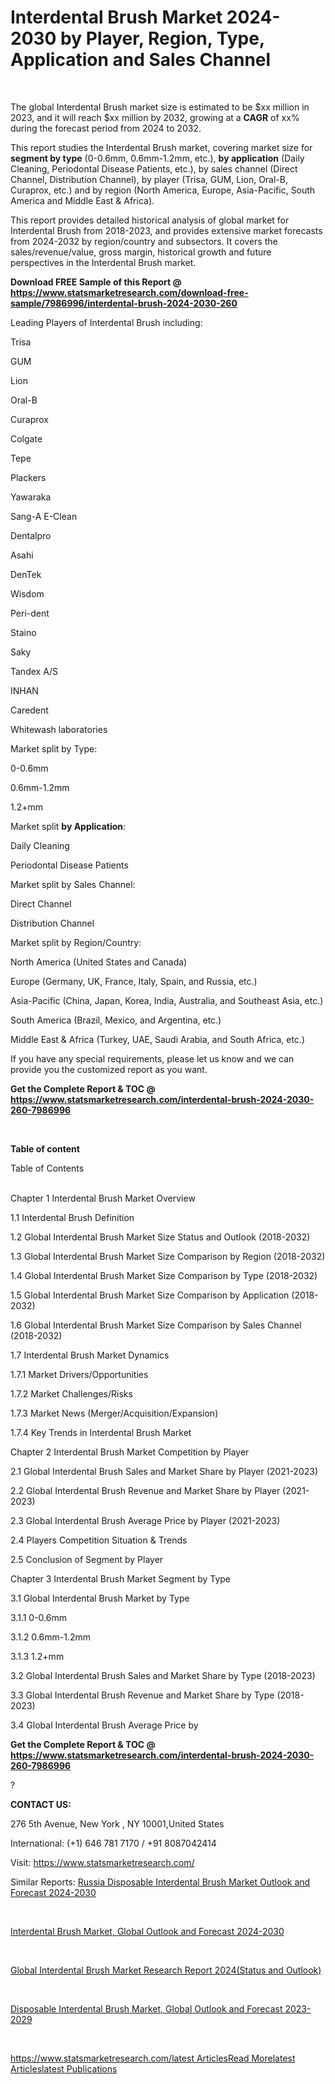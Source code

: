 <h1>Interdental Brush Market 2024-2030 by Player, Region, Type, Application and Sales Channel</h1><br/><p>The global Interdental Brush market size is estimated to be $xx million in 2023, and it will reach $xx million by 2032, growing at a <strong>CAGR</strong> of xx% during the forecast period from 2024 to 2032.</p>
 
 
 
 <p>This report studies the Interdental Brush market, covering market size for <strong>segment by type</strong> (0-0.6mm, 0.6mm-1.2mm, etc.), <strong>by application</strong> (Daily Cleaning, Periodontal Disease Patients, etc.), by sales channel (Direct Channel, Distribution Channel), by player (Trisa, GUM, Lion, Oral-B, Curaprox, etc.) and by region (North America, Europe, Asia-Pacific, South America and Middle East & Africa).</p>
 
 
 
 <p>This report provides detailed historical analysis of global market for Interdental Brush from 2018-2023, and provides extensive market forecasts from 2024-2032 by region/country and subsectors. It covers the sales/revenue/value, gross margin, historical growth and future perspectives in the Interdental Brush market.</p>
 
 
 
 <p><strong>Download FREE Sample of this Report @ <a href="https://www.statsmarketresearch.com/download-free-sample/7986996/interdental-brush-2024-2030-260">https://www.statsmarketresearch.com/download-free-sample/7986996/interdental-brush-2024-2030-260</a></strong></p>
 
 
 
 <p>Leading Players of Interdental Brush including:</p>
 
 
 
 <p>Trisa</p>
 
 
 
 <p>GUM</p>
 
 
 
 <p>Lion</p>
 
 
 
 <p>Oral-B</p>
 
 
 
 <p>Curaprox</p>
 
 
 
 <p>Colgate</p>
 
 
 
 <p>Tepe</p>
 
 
 
 <p>Plackers</p>
 
 
 
 <p>Yawaraka</p>
 
 
 
 <p>Sang-A E-Clean</p>
 
 
 
 <p>Dentalpro</p>
 
 
 
 <p>Asahi</p>
 
 
 
 <p>DenTek</p>
 
 
 
 <p>Wisdom</p>
 
 
 
 <p>Peri-dent</p>
 
 
 
 <p>Staino</p>
 
 
 
 <p>Saky</p>
 
 
 
 <p>Tandex A/S</p>
 
 
 
 <p>INHAN</p>
 
 
 
 <p>Caredent</p>
 
 
 
 <p>Whitewash laboratories</p>
 
 
 
 <p>Market split by Type:</p>
 
 
 
 <p>0-0.6mm</p>
 
 
 
 <p>0.6mm-1.2mm</p>
 
 
 
 <p>1.2+mm</p>
 
 
 
 <p>Market split <strong>by Application</strong>:</p>
 
 
 
 <p>Daily Cleaning</p>
 
 
 
 <p>Periodontal Disease Patients</p>
 
 
 
 <p>Market split by Sales Channel:</p>
 
 
 
 <p>Direct Channel</p>
 
 
 
 <p>Distribution Channel</p>
 
 
 
 <p>Market split by Region/Country:</p>
 
 
 
 <p>North America (United States and Canada)</p>
 
 
 
 <p>Europe (Germany, UK, France, Italy, Spain, and Russia, etc.)</p>
 
 
 
 <p>Asia-Pacific (China, Japan, Korea, India, Australia, and Southeast Asia, etc.)</p>
 
 
 
 <p>South America (Brazil, Mexico, and Argentina, etc.)</p>
 
 
 
 <p>Middle East & Africa (Turkey, UAE, Saudi Arabia, and South Africa, etc.)</p>
 
 
 
 <p>If you have any special requirements, please let us know and we can provide you the customized report as you want.</p>
 
 
 
 <div><b>Get the Complete Report & TOC @ <a href="https://www.statsmarketresearch.com/interdental-brush-2024-2030-260-7986996">https://www.statsmarketresearch.com/interdental-brush-2024-2030-260-7986996</a></b></div>
 
 
 
 <p><br />
 
 <b>Table of content</b></p>
 
 
 
 <p>Table of Contents<br />
 
 <br />
 
 Chapter 1 Interdental Brush Market Overview<br />
 
 1.1 Interdental Brush Definition<br />
 
 1.2 Global Interdental Brush Market Size Status and Outlook (2018-2032)<br />
 
 1.3 Global Interdental Brush Market Size Comparison by Region (2018-2032)<br />
 
 1.4 Global Interdental Brush Market Size Comparison by Type (2018-2032)<br />
 
 1.5 Global Interdental Brush Market Size Comparison by Application (2018-2032)<br />
 
 1.6 Global Interdental Brush Market Size Comparison by Sales Channel (2018-2032)<br />
 
 1.7 Interdental Brush Market Dynamics<br />
 
 1.7.1 Market Drivers/Opportunities<br />
 
 1.7.2 Market Challenges/Risks<br />
 
 1.7.3 Market News (Merger/Acquisition/Expansion)<br />
 
 1.7.4 Key Trends in Interdental Brush Market<br />
 
 Chapter 2 Interdental Brush Market Competition by Player<br />
 
 2.1 Global Interdental Brush Sales and Market Share by Player (2021-2023)<br />
 
 2.2 Global Interdental Brush Revenue and Market Share by Player (2021-2023)<br />
 
 2.3 Global Interdental Brush Average Price by Player (2021-2023)<br />
 
 2.4 Players Competition Situation & Trends<br />
 
 2.5 Conclusion of Segment by Player<br />
 
 Chapter 3 Interdental Brush Market Segment by Type<br />
 
 3.1 Global Interdental Brush Market by Type<br />
 
 3.1.1 0-0.6mm<br />
 
 3.1.2 0.6mm-1.2mm<br />
 
 3.1.3 1.2+mm<br />
 
 3.2 Global Interdental Brush Sales and Market Share by Type (2018-2023)<br />
 
 3.3 Global Interdental Brush Revenue and Market Share by Type (2018-2023)<br />
 
 3.4 Global Interdental Brush Average Price by</p>
 
 
 
 <div><b>Get the Complete Report & TOC @ <a href="https://www.statsmarketresearch.com/interdental-brush-2024-2030-260-7986996">https://www.statsmarketresearch.com/interdental-brush-2024-2030-260-7986996</a></b></div>
 
 
 
 <p>? </p>
 
 
 
 <p><b>CONTACT US:</b><br />
 
 276 5th Avenue, New York , NY 10001,United States<br />
 
 International: (+1) 646 781 7170 / +91 8087042414<br />
 
 Visit: <a href="https://www.statsmarketresearch.com/">https://www.statsmarketresearch.com/</a><br />
 
 Similar Reports: <a href="https://www.statsmarketresearch.com/interdental-brush-2024-2030-260-7986996">Russia Disposable Interdental Brush Market Outlook and Forecast 2024-2030</a><br />
 
 <br />
 
 <a href="https://www.statsmarketresearch.com/interdental-brush-2024-2030-260-7986996">Interdental Brush Market, Global Outlook and Forecast 2024-2030</a><br />
 
 <br />
 
 <a href="https://www.statsmarketresearch.com/interdental-brush-2024-2030-260-7986996">Global Interdental Brush Market Research Report 2024(Status and Outlook)</a><br />
 
 <br />
 
 <a href="https://www.statsmarketresearch.com/interdental-brush-2024-2030-260-7986996">Disposable Interdental Brush Market, Global Outlook and Forecast 2023-2029</a><br />
 
 <br />
 
 <a href="https://gyeongbokgung.com">https://www.statsmarketresearch.com/</a><a href="https://hallyeomaritime.com">latest Articles</a><a href="https://jingwansa.com">Read More</a><a href="https://nguoiviet.jp/">latest Articles</a><a href="https://www.intelmarketresearch.com/">latest Publications</a></p>